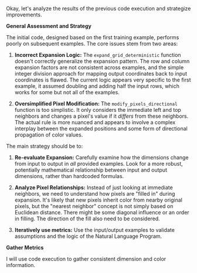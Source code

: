 Okay, let's analyze the results of the previous code execution and strategize improvements.

**General Assessment and Strategy**

The initial code, designed based on the first training example, performs poorly on subsequent examples. The core issues stem from two areas:

1.  **Incorrect Expansion Logic:** The `expand_grid_deterministic` function doesn't correctly generalize the expansion pattern. The row and column expansion factors are not consistent across examples, and the simple integer division approach for mapping output coordinates back to input coordinates is flawed. The current logic appears very specific to the first example, it assumed doubling and adding half the input rows, which works for some but not all of the examples.

2.  **Oversimplified Pixel Modification:** The `modify_pixels_directional` function is too simplistic. It only considers the immediate left and top neighbors and changes a pixel's value if it *differs* from these neighbors.  The actual rule is more nuanced and appears to involve a complex interplay between the expanded positions and some form of directional propagation of color values.

The main strategy should be to:

1.  **Re-evaluate Expansion:** Carefully examine how the dimensions change from input to output in *all* provided examples. Look for a more robust, potentially mathematical relationship between input and output dimensions, rather than hardcoded formulas.

2.  **Analyze Pixel Relationships:** Instead of just looking at immediate neighbors, we need to understand how pixels are "filled in" during expansion.  It's likely that new pixels inherit color from nearby original pixels, but the "nearest neighbor" concept is not simply based on Euclidean distance. There might be some diagonal influence or an order in filling. The direction of the fill also need to be considered.

3. **Iteratively use metrics:** Use the input/output examples to validate assumptions and the logic of the Natural Language Program.

**Gather Metrics**

I will use code execution to gather consistent dimension and color information.

